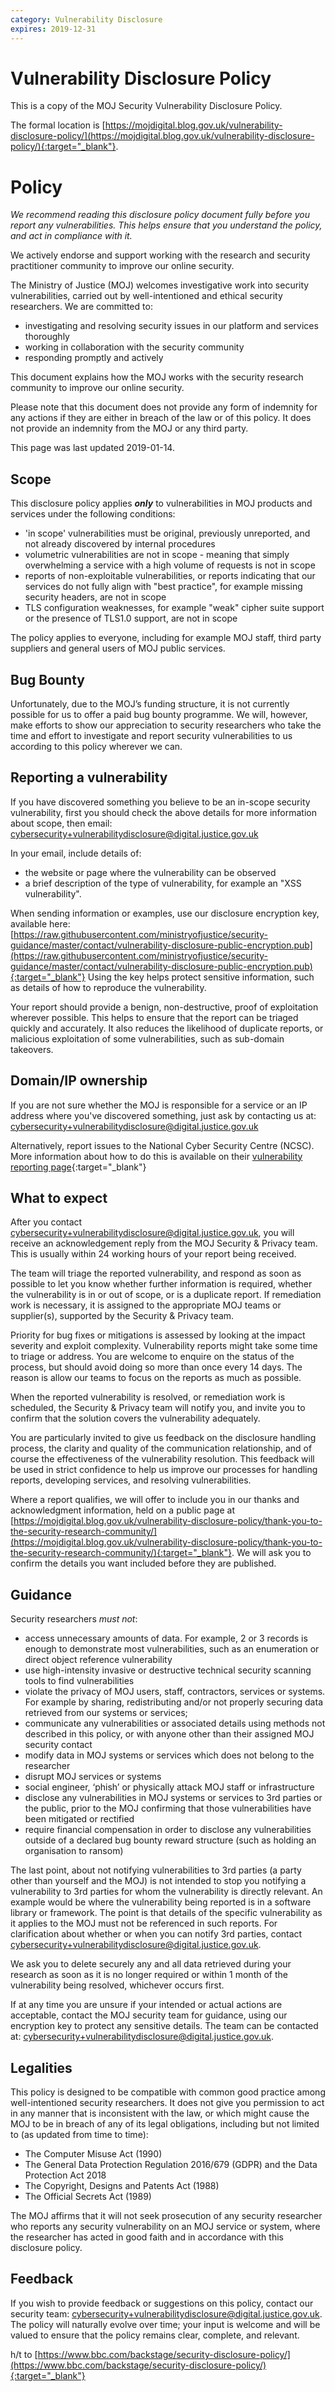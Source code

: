 ```yaml
---
category: Vulnerability Disclosure
expires: 2019-12-31
---
```

# Vulnerability Disclosure Policy

This is a copy of the MOJ Security Vulnerability Disclosure Policy.

The formal location is [https://mojdigital.blog.gov.uk/vulnerability-disclosure-policy/](https://mojdigital.blog.gov.uk/vulnerability-disclosure-policy/){:target="_blank"}.

# Policy

_We recommend reading this disclosure policy document fully before you report any vulnerabilities. This helps ensure that you understand the policy, and act in compliance with it._

We actively endorse and support working with the research and security practitioner community to improve our online security.

The Ministry of Justice (MOJ) welcomes investigative work into security vulnerabilities, carried out by well-intentioned and ethical security researchers. We are committed to:

- investigating and resolving security issues in our platform and services thoroughly
- working in collaboration with the security community
- responding promptly and actively

This document explains how the MOJ works with the security research community to improve our online security.

Please note that this document does not provide any form of indemnity for any actions if they are either in breach of the law or of this policy. It does not provide an indemnity from the MOJ or any third party.

This page was last updated 2019-01-14.

## Scope

This disclosure policy applies **_only_** to vulnerabilities in MOJ products and services under the following conditions:

* 'in scope' vulnerabilities must be original, previously unreported, and not already discovered by internal procedures
* volumetric vulnerabilities are not in scope - meaning that simply overwhelming a service with a high volume of requests is not in scope
* reports of non-exploitable vulnerabilities, or reports indicating that our services do not fully align with "best practice", for example missing security headers, are not in scope
* TLS configuration weaknesses, for example "weak" cipher suite support or the presence of TLS1.0 support, are not in scope

The policy applies to everyone, including for example MOJ staff, third party suppliers and general users of MOJ public services.

## Bug Bounty

Unfortunately, due to the MOJ’s funding structure, it is not currently possible for us to offer a paid bug bounty programme. We will, however, make efforts to show our appreciation to security researchers who take the time and effort to investigate and report security vulnerabilities to us according to this policy wherever we can.

## Reporting a vulnerability

If you have discovered something you believe to be an in-scope security vulnerability, first you should check the above details for more information about scope, then email:
[cybersecurity+vulnerabilitydisclosure@digital.justice.gov.uk](mailto:cybersecurity+vulnerabilitydisclosure@digital.justice.gov.uk)

In your email, include details of:

* the website or page where the vulnerability can be observed
* a brief description of the type of vulnerability, for example an "XSS vulnerability".

When sending information or examples, use our disclosure encryption key, available here: [https://raw.githubusercontent.com/ministryofjustice/security-guidance/master/contact/vulnerability-disclosure-public-encryption.pub](https://raw.githubusercontent.com/ministryofjustice/security-guidance/master/contact/vulnerability-disclosure-public-encryption.pub){:target="_blank"} Using the key helps protect sensitive information, such as details of how to reproduce the vulnerability.

Your report should provide a benign, non-destructive, proof of exploitation wherever possible. This helps to ensure that the report can be triaged quickly and accurately. It also reduces the likelihood of duplicate reports, or malicious exploitation of some vulnerabilities, such as sub-domain takeovers. 

## Domain/IP ownership

If you are not sure whether the MOJ is responsible for a service or an IP address where you've discovered something, just ask by contacting us at:
[cybersecurity+vulnerabilitydisclosure@digital.justice.gov.uk](mailto:cybersecurity+vulnerabilitydisclosure@digital.justice.gov.uk)

Alternatively, report issues to the National Cyber Security Centre (NCSC). More information about how to do this is available on their [vulnerability reporting page](https://www.ncsc.gov.uk/vulnerability-reporting){:target="_blank"}

## What to expect

After you contact [cybersecurity+vulnerabilitydisclosure@digital.justice.gov.uk](mailto:cybersecurity+vulnerabilitydisclosure@digital.justice.gov.uk), you will receive an acknowledgement reply from the MOJ Security & Privacy team. This is usually within 24 working hours of your report being received.

The team will triage the reported vulnerability, and respond as soon as possible to let you know whether further information is required, whether the vulnerability is in or out of scope, or is a duplicate report. If remediation work is necessary, it is assigned to the appropriate MOJ teams or supplier(s), supported by the Security & Privacy team.

Priority for bug fixes or mitigations is assessed by looking at the impact severity and exploit  complexity. Vulnerability reports might take some time to triage or address. You are welcome to enquire on the status of the process, but should avoid doing so more than once every 14 days. The reason is allow our teams to focus on the reports as much as possible.

When the reported vulnerability is resolved, or remediation work is scheduled, the Security & Privacy team will notify you, and invite you to confirm that the solution covers the vulnerability adequately.

You are particularly invited to give us feedback on the disclosure handling process, the clarity and quality of the communication relationship, and of course the effectiveness of the vulnerability resolution. This feedback will be used in strict confidence to help us improve our processes for handling reports, developing services, and resolving vulnerabilities.

Where a report qualifies, we will offer to include you in our thanks and acknowledgment information, held on a public page at [https://mojdigital.blog.gov.uk/vulnerability-disclosure-policy/thank-you-to-the-security-research-community/](https://mojdigital.blog.gov.uk/vulnerability-disclosure-policy/thank-you-to-the-security-research-community/){:target="_blank"}. We will ask you to confirm the details you want included before they are published.

## Guidance

Security researchers *must not*:

* access unnecessary amounts of data. For example, 2 or 3 records is enough to demonstrate most vulnerabilities, such as an enumeration or direct object reference vulnerability
* use high-intensity invasive or destructive technical security scanning tools to find vulnerabilities
* violate the privacy of MOJ users, staff, contractors, services or systems. For example by sharing, redistributing and/or not properly securing data retrieved from our systems or services;
* communicate any vulnerabilities or associated details using methods not described in this policy, or with anyone other than their assigned MOJ security contact
* modify data in MOJ systems or services which does not belong to the researcher
* disrupt MOJ services or systems
* social engineer, ‘phish’ or physically attack MOJ staff or infrastructure
* disclose any vulnerabilities in MOJ systems or services to 3rd parties or the public, prior to the MOJ confirming that those vulnerabilities have been mitigated or rectified
* require financial compensation in order to disclose any vulnerabilities outside of a declared bug bounty reward structure (such as holding an organisation to ransom)

The last point, about not notifying vulnerabilities to 3rd parties (a party other than yourself and the MOJ) is not intended to stop you notifying a vulnerability to 3rd parties for whom the vulnerability is directly relevant. An example would be where the vulnerability being reported is in a software library or framework. The point is that details of the specific vulnerability as it applies to the MOJ must not be referenced in such reports. For clarification about whether or when you can notify 3rd parties, contact [cybersecurity+vulnerabilitydisclosure@digital.justice.gov.uk](mailto:cybersecurity+vulnerabilitydisclosure@digital.justice.gov.uk).

We ask you to delete securely any and all data retrieved during your research as soon as it is no longer required or within 1 month of the vulnerability being resolved, whichever occurs first.

If at any time you are unsure if your intended or actual actions are acceptable, contact the MOJ security team for guidance, using our encryption key to protect any sensitive details. The team can be contacted at: [cybersecurity+vulnerabilitydisclosure@digital.justice.gov.uk](mailto:cybersecurity+vulnerabilitydisclosure@digital.justice.gov.uk).

## Legalities

This policy is designed to be compatible with common good practice among well-intentioned security researchers. It does not give you permission to act in any manner that is inconsistent with the law, or which might cause the MOJ to be in breach of any of its legal obligations, including but not limited to (as updated from time to time):
* The Computer Misuse Act (1990)
* The General Data Protection Regulation 2016/679 (GDPR) and the Data Protection Act 2018
* The Copyright, Designs and Patents Act (1988)
* The Official Secrets Act (1989)

The MOJ affirms that it will not seek prosecution of any security researcher who reports any security vulnerability on an MOJ service or system, where the researcher has acted in good faith and in accordance with this disclosure policy.

## Feedback

If you wish to provide feedback or suggestions on this policy, contact our security team: [cybersecurity+vulnerabilitydisclosure@digital.justice.gov.uk](mailto:cybersecurity+vulnerabilitydisclosure@digital.justice.gov.uk). The policy will naturally evolve over time; your input is welcome and will be valued to ensure that the policy remains clear, complete, and relevant.

h/t to [https://www.bbc.com/backstage/security-disclosure-policy/](https://www.bbc.com/backstage/security-disclosure-policy/){:target="_blank"}
